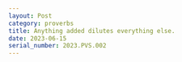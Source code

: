 ```yaml
---
layout: Post
category: proverbs
title: Anything added dilutes everything else.
date: 2023-06-15
serial_number: 2023.PVS.002
---
```

